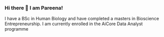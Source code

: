 ### Hi there 👋 I am Pareena!

I have a BSc in Human Biology and have completed a masters in Bioscience Entrepreneurship. I am currently enrolled in the AiCore Data Analyst programme

<!--
**Aspiringdeveloper123/Aspiringdeveloper123** is a ✨ _special_ ✨ repository because its `README.md` (this file) appears on your GitHub profile.

Here are some ideas to get you started:

- 🔭 I’m currently working on ...
- 🌱 I’m currently learning ...
- 👯 I’m looking to collaborate on ...
- 🤔 I’m looking for help with ...
- 💬 Ask me about ...
- 📫 How to reach me: ...
- 😄 Pronouns: ...
- ⚡ Fun fact: ...
-->

